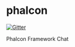 phalcon
=======

[![Gitter](https://badges.gitter.im/Join%20Chat.svg)](https://gitter.im/php-ua/phalcon?utm_source=badge&utm_medium=badge&utm_campaign=pr-badge&utm_content=badge)

Phalcon Framework Chat
